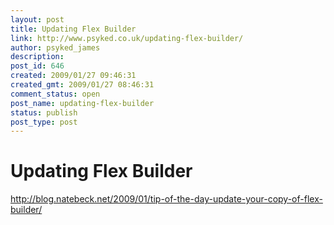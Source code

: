 ```yaml
---
layout: post
title: Updating Flex Builder
link: http://www.psyked.co.uk/updating-flex-builder/
author: psyked_james
description: 
post_id: 646
created: 2009/01/27 09:46:31
created_gmt: 2009/01/27 08:46:31
comment_status: open
post_name: updating-flex-builder
status: publish
post_type: post
---
```


# Updating Flex Builder

<http://blog.natebeck.net/2009/01/tip-of-the-day-update-your-copy-of-flex-builder/>